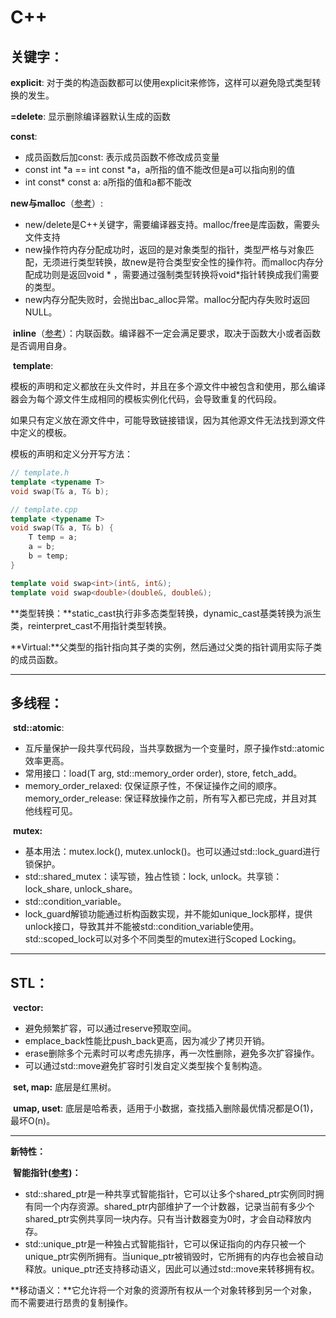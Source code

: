 # C++

## 关键字：

**explicit**: 对于类的构造函数都可以使用explicit来修饰，这样可以避免隐式类型转换的发生。

**=delete**: 显示删除编译器默认生成的函数

**const**: 

- 成员函数后加const: 表示成员函数不修改成员变量
- const int *a == int const *a，a所指的值不能改但是a可以指向别的值
- int const* const a: a所指的值和a都不能改

**new与malloc**（[参考](https://zhuanlan.zhihu.com/p/550217439)）:

- new/delete是C++关键字，需要编译器支持。malloc/free是库函数，需要头文件支持
- new操作符内存分配成功时，返回的是对象类型的指针，类型严格与对象匹配，无须进行类型转换，故new是符合类型安全性的操作符。而malloc内存分配成功则是返回void * ，需要通过强制类型转换将void*指针转换成我们需要的类型。
- new内存分配失败时，会抛出bac_alloc异常。malloc分配内存失败时返回NULL。

​	**inline**（[参考](https://zhuanlan.zhihu.com/p/550217439)）：内联函数。编译器不一定会满足要求，取决于函数大小或者函数是否调用自身。

​	**template**:

模板的声明和定义都放在头文件时，并且在多个源文件中被包含和使用，那么编译器会为每个源文件生成相同的模板实例化代码，会导致重复的代码段。

如果只有定义放在源文件中，可能导致链接错误，因为其他源文件无法找到源文件中定义的模板。

模板的声明和定义分开写方法：

```c++
// template.h
template <typename T>
void swap(T& a, T& b);

// template.cpp
template <typename T>
void swap(T& a, T& b) {
    T temp = a;
    a = b;
    b = temp;
}

template void swap<int>(int&, int&);
template void swap<double>(double&, double&);
```

​	**类型转换：**static_cast执行非多态类型转换，dynamic_cast基类转换为派生类，reinterpret_cast不用指针类型转换。

​	**Virtual:**父类型的指针指向其子类的实例，然后通过父类的指针调用实际子类的成员函数。

------

## 多线程：

​	**std::atomic**:

- 互斥量保护一段共享代码段，当共享数据为一个变量时，原子操作std::atomic效率更高。
- 常用接口：load(T arg, std::memory_order order), store, fetch_add。
- memory_order_relaxed: 仅保证原子性，不保证操作之间的顺序。memory_order_release: 保证释放操作之前，所有写入都已完成，并且对其他线程可见。

​	**mutex:**

- 基本用法：mutex.lock(), mutex.unlock()。也可以通过std::lock_guard进行锁保护。
- std::shared_mutex：读写锁，独占性锁：lock, unlock。共享锁：lock_share, unlock_share。
- std::condition_variable。
- lock_guard解锁功能通过析构函数实现，并不能如unique_lock那样，提供unlock接口，导致其并不能被std::condition_variable使用。std::scoped_lock可以对多个不同类型的mutex进行Scoped Locking。

------

## STL：

​	**vector:** 

- 避免频繁扩容，可以通过reserve预取空间。
- emplace_back性能比push_back更高，因为减少了拷贝开销。
- erase删除多个元素时可以考虑先排序，再一次性删除，避免多次扩容操作。
- 可以通过std::move避免扩容时引发自定义类型挨个复制构造。

​	**set, map:** 底层是红黑树。

​	**umap, uset**: 底层是哈希表，适用于小数据，查找插入删除最优情况都是O(1)，最坏O(n)。

------

**新特性：**

​	**智能指针([参考](https://blog.csdn.net/m0_50816320/article/details/129326768))：**

- std::shared_ptr是一种共享式智能指针，它可以让多个shared_ptr实例同时拥有同一个内存资源。shared_ptr内部维护了一个计数器，记录当前有多少个shared_ptr实例共享同一块内存。只有当计数器变为0时，才会自动释放内存。
- std::unique_ptr是一种独占式智能指针，它可以保证指向的内存只被一个unique_ptr实例所拥有。当unique_ptr被销毁时，它所拥有的内存也会被自动释放。unique_ptr还支持移动语义，因此可以通过std::move来转移拥有权。

​	**移动语义：**它允许将一个对象的资源所有权从一个对象转移到另一个对象，而不需要进行昂贵的复制操作。